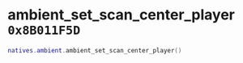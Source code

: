 # ambient_set_scan_center_player `0x8B011F5D`

```lua
natives.ambient.ambient_set_scan_center_player()
```